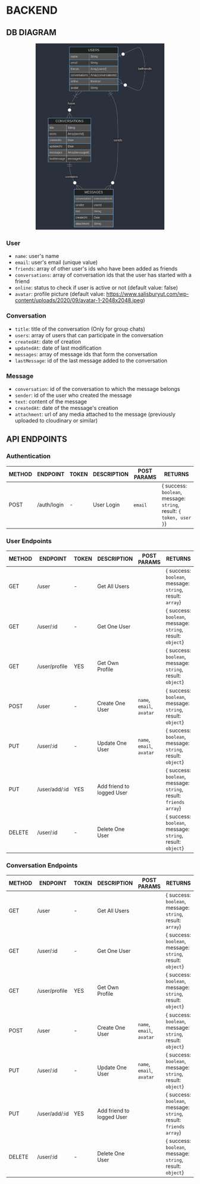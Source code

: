 # BACKEND
## DB DIAGRAM
<p align="center">
  <img height=500 src="/dbDiagram.png" />
</p>

### User
- `name`: user's name
- `email`: user's email (unique value)
- `friends`: array of other user's ids who have been added as friends
- `conversations`: array of conversation ids that the user has started with a friend
- `online`: status to check if user is active or not (default value: false)
- `avatar`: profile picture (default value: https://www.salisburyut.com/wp-content/uploads/2020/09/avatar-1-2048x2048.jpeg)

### Conversation
- `title`: title of the conversation (Only for group chats)
- `users`: array of users that can participate in the conversation
- `createdAt`: date of creation
- `updatedAt`: date of last modification
- `messages`: array of message ids that form the conversation
- `lastMessage`: id of the last message added to the conversation

### Message
- `conversation`: id of the conversation to which the message belongs
- `sender`: id of the user who created the message
- `text`: content of the message
- `createdAt`: date of the message's creation
- `attachment`: url of any media attached to the message (previously uploaded to cloudinary or similar)

## API ENDPOINTS

### Authentication

METHOD | ENDPOINT         | TOKEN | DESCRIPTION              | POST PARAMS                                     | RETURNS
-------|------------------|-------|--------------------------|-------------------------------------------------|--------------------
POST   | /auth/login      | -     | User Login               | `email`                                         | { success: `boolean`, message: `string`, result: `{ token, user }`}

### User Endpoints

METHOD | ENDPOINT         | TOKEN | DESCRIPTION              | POST PARAMS                                     | RETURNS
-------|------------------|-------|--------------------------|-------------------------------------------------|--------------------
GET    | /user            | -     | Get All Users            |                                                 | { success: `boolean`, message: `string`, result: `array`}
GET    | /user/:id        | -     | Get One User             |                                                 | { success: `boolean`, message: `string`, result: `object`}
GET    | /user/profile    | YES   | Get Own Profile          |                                                 | { success: `boolean`, message: `string`, result: `object`}
POST   | /user            | -     | Create One User          |  `name`, `email`, `avatar`                      | { success: `boolean`, message: `string`, result: `object`}
PUT    | /user/:id        | -     | Update One User          |  `name`, `email`, `avatar`                      | { success: `boolean`, message: `string`, result: `object`}
PUT    | /user/add/:id    | YES   | Add friend to logged User|                                                 | { success: `boolean`, message: `string`, result: `friends array`}
DELETE | /user/:id        | -     | Delete One User          |                                                 | { success: `boolean`, message: `string`, result: `object`}

### Conversation Endpoints

METHOD | ENDPOINT         | TOKEN | DESCRIPTION              | POST PARAMS                                     | RETURNS
-------|------------------|-------|--------------------------|-------------------------------------------------|--------------------
GET    | /user            | -     | Get All Users            |                                                 | { success: `boolean`, message: `string`, result: `array`}
GET    | /user/:id        | -     | Get One User             |                                                 | { success: `boolean`, message: `string`, result: `object`}
GET    | /user/profile    | YES   | Get Own Profile          |                                                 | { success: `boolean`, message: `string`, result: `object`}
POST   | /user            | -     | Create One User          |  `name`, `email`, `avatar`                      | { success: `boolean`, message: `string`, result: `object`}
PUT    | /user/:id        | -     | Update One User          |  `name`, `email`, `avatar`                      | { success: `boolean`, message: `string`, result: `object`}
PUT    | /user/add/:id    | YES   | Add friend to logged User|                                                 | { success: `boolean`, message: `string`, result: `friends array`}
DELETE | /user/:id        | -     | Delete One User          |                                                 | { success: `boolean`, message: `string`, result: `object`}
